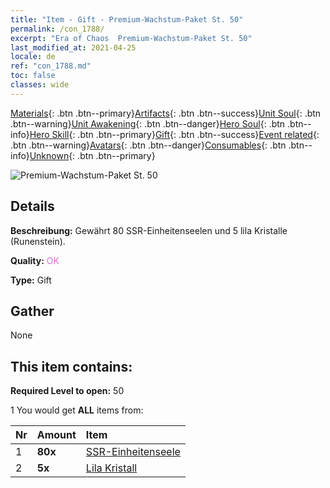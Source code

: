 ```yaml
---
title: "Item - Gift - Premium-Wachstum-Paket St. 50"
permalink: /con_1788/
excerpt: "Era of Chaos  Premium-Wachstum-Paket St. 50"
last_modified_at: 2021-04-25
locale: de
ref: "con_1788.md"
toc: false
classes: wide
---
```

 [Materials](/ItemsDE/){: .btn .btn--primary}[Artifacts](/ItemsDE/Artifacts/){: .btn .btn--success}[Unit Soul](/ItemsDE/UnitSoul/){: .btn .btn--warning}[Unit Awakening](/ItemsDE/UnitAwakening/){: .btn .btn--danger}[Hero Soul](/ItemsDE/HeroSoul/){: .btn .btn--info}[Hero Skill](/ItemsDE/HeroSkill/){: .btn .btn--primary}[Gift](/ItemsDE/Gift/){: .btn .btn--success}[Event related](/ItemsDE/Events/){: .btn .btn--warning}[Avatars](/ItemsDE/Avatars/){: .btn .btn--danger}[Consumables](/ItemsDE/Consumables/){: .btn .btn--info}[Unknown](/ItemsDE/Unknown/){: .btn .btn--primary}

 ![Premium-Wachstum-Paket St. 50](/images/t/i_907221.png)

## Details
 **Beschreibung:** Gewährt 80 SSR-Einheitenseelen und 5 lila Kristalle (Runenstein).

 **Quality:** <span style="color: #DA70D6">OK</span>

 **Type:** Gift

## Gather

  None

## This item contains:

 **Required Level to open:** 50

 1 You would get **ALL** items  from:

  | Nr | Amount |     Item    |
  |:---|:-------|:------------|
  | 1 |  **80x** | [SSR-Einheitenseele](/ItemsDE/con_535/) |  | 
  | 2 |  **5x** | [Lila Kristall](/ItemsDE/con_720/) |  | 
